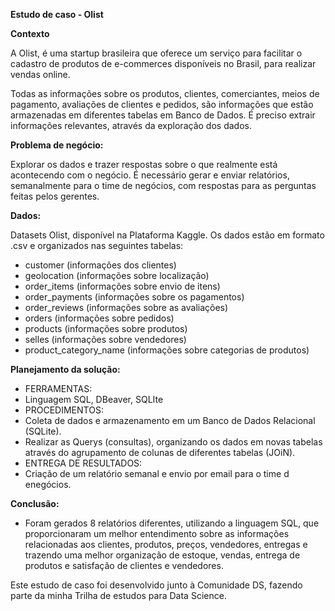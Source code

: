 **Estudo de caso - Olist** 
  
**Contexto** 

A Olist, é uma startup brasileira que oferece um serviço para facilitar o cadastro de produtos de e-commerces disponíveis no Brasil, para realizar vendas online. 

Todas as informações sobre os produtos, clientes, comerciantes, meios de pagamento, avaliações de clientes e pedidos, são informações que estão armazenadas em diferentes tabelas em Banco de Dados. É preciso extrair informações relevantes, através da exploração dos dados.


**Problema de negócio:** 

Explorar os dados e trazer respostas sobre o que realmente está acontecendo com o negócio. É necessário gerar e enviar relatórios, semanalmente para o time de negócios, com respostas para as perguntas feitas pelos gerentes.

**Dados:** 

Datasets Olist, disponível na Plataforma Kaggle.
Os dados estão em formato .csv e organizados nas seguintes tabelas:
- customer (informações dos clientes) 
- geolocation (informações sobre localização)
- order_items (informações sobre envio de itens)
- order_payments (informações sobre os pagamentos)
- order_reviews (informações sobre as avaliações)
- orders (informações sobre pedidos)
- products (informações sobre produtos)
- selles (informações sobre vendedores)
- product_category_name (informações sobre categorias de produtos)

**Planejamento da solução:**

- FERRAMENTAS:
- Linguagem SQL, DBeaver, SQLIte
- PROCEDIMENTOS:
- Coleta de dados e armazenamento em um Banco de Dados Relacional (SQLite).
- Realizar as Querys (consultas), organizando os dados em novas tabelas através do agrupamento de colunas de diferentes tabelas (JOiN).
- ENTREGA DE RESULTADOS:
- Criação de um relatório semanal e envio por email para o time d enegócios.

**Conclusão:**
- Foram gerados 8 relatórios diferentes, utilizando a linguagem SQL, que proporcionaram um melhor entendimento sobre as informações relacionadas aos clientes, produtos, preços, vendedores, entregas e trazendo uma melhor organização de estoque, vendas, entrega de produtos e satisfação de clientes e vendedores.

Este estudo de caso foi desenvolvido junto à Comunidade DS, fazendo parte da minha Trilha de estudos para Data Science.

